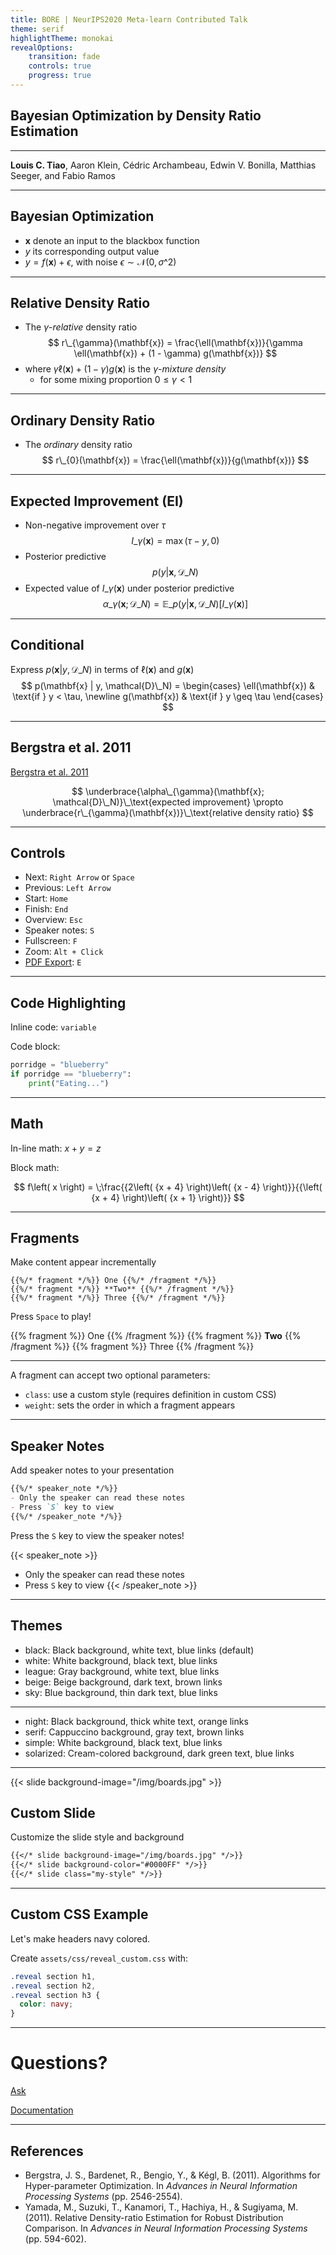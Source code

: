 ```yaml
---
title: BORE | NeurIPS2020 Meta-learn Contributed Talk
theme: serif
highlightTheme: monokai
revealOptions:
    transition: fade
    controls: true
    progress: true
---
```


## Bayesian Optimization by Density Ratio Estimation

***

**Louis C. Tiao**, Aaron Klein, Cédric Archambeau, Edwin V. Bonilla, Matthias Seeger, and Fabio Ramos

---

## Bayesian Optimization

- $\mathbf{x}$ denote an input to the blackbox function 
- $y$ its corresponding output value
- $y = f(\mathbf{x}) + \epsilon$, with noise $\epsilon \sim \mathcal{N}(0, \sigma\^2)$

---

## Relative Density Ratio

- The $\gamma$-*relative* density ratio
$$
r\_{\gamma}(\mathbf{x}) = \frac{\ell(\mathbf{x})}{\gamma \ell(\mathbf{x}) + (1 - \gamma) g(\mathbf{x})}
$$
- where $\gamma \ell(\mathbf{x}) + (1 - \gamma) g(\mathbf{x})$ is the $\gamma$-*mixture density* 
  - for some mixing proportion $0 \leq \gamma < 1$

----

## Ordinary Density Ratio

- The *ordinary* density ratio
$$
r\_{0}(\mathbf{x}) = \frac{\ell(\mathbf{x})}{g(\mathbf{x})}
$$

---

## Expected Improvement (EI)

- Non-negative improvement over $\tau$
$$
I\_{\gamma}(\mathbf{x}) = \max(\tau - y, 0)
$$
- Posterior predictive
$$
p(y | \mathbf{x}, \mathcal{D}\_N)
$$
- Expected value of $I\_{\gamma}(\mathbf{x})$ under posterior predictive 
$$
\alpha\_{\gamma}(\mathbf{x}; \mathcal{D}\_N) = \mathbb{E}\_{p(y | \mathbf{x}, \mathcal{D}\_N)}[I\_{\gamma}(\mathbf{x})]
$$

---

## Conditional

Express $p(\mathbf{x} | y, \mathcal{D}\_N)$ in terms of $\ell(\mathbf{x})$ and 
$g(\mathbf{x})$
$$
p(\mathbf{x} | y, \mathcal{D}\_N) = 
\begin{cases} 
  \ell(\mathbf{x}) & \text{if } y < \tau, \newline
  g(\mathbf{x}) & \text{if } y \geq \tau
\end{cases}
$$

---

## Bergstra et al. 2011

[Bergstra et al. 2011](#/10)

$$
\underbrace{\alpha\_{\gamma}(\mathbf{x}; \mathcal{D}\_N)}\_\text{expected improvement} \propto \underbrace{r\_{\gamma}(\mathbf{x})}\_\text{relative density ratio}
$$

---

## Controls

- Next: `Right Arrow` or `Space`
- Previous: `Left Arrow`
- Start: `Home`
- Finish: `End`
- Overview: `Esc`
- Speaker notes: `S`
- Fullscreen: `F`
- Zoom: `Alt + Click`
- [PDF Export](https://github.com/hakimel/reveal.js#pdf-export): `E`

---

## Code Highlighting

Inline code: `variable`

Code block:
```python
porridge = "blueberry"
if porridge == "blueberry":
    print("Eating...")
```

---

## Math

In-line math: $x + y = z$

Block math:

$$
f\left( x \right) = \;\frac{{2\left( {x + 4} \right)\left( {x - 4} \right)}}{{\left( {x + 4} \right)\left( {x + 1} \right)}}
$$

---

## Fragments

Make content appear incrementally

```
{{%/* fragment */%}} One {{%/* /fragment */%}}
{{%/* fragment */%}} **Two** {{%/* /fragment */%}}
{{%/* fragment */%}} Three {{%/* /fragment */%}}
```

Press `Space` to play!

{{% fragment %}} One {{% /fragment %}}
{{% fragment %}} **Two** {{% /fragment %}}
{{% fragment %}} Three {{% /fragment %}}

---

A fragment can accept two optional parameters:

- `class`: use a custom style (requires definition in custom CSS)
- `weight`: sets the order in which a fragment appears

---

## Speaker Notes

Add speaker notes to your presentation

```markdown
{{%/* speaker_note */%}}
- Only the speaker can read these notes
- Press `S` key to view
{{%/* /speaker_note */%}}
```

Press the `S` key to view the speaker notes!

{{< speaker_note >}}
- Only the speaker can read these notes
- Press `S` key to view
{{< /speaker_note >}}

---

## Themes

- black: Black background, white text, blue links (default)
- white: White background, black text, blue links
- league: Gray background, white text, blue links
- beige: Beige background, dark text, brown links
- sky: Blue background, thin dark text, blue links

---

- night: Black background, thick white text, orange links
- serif: Cappuccino background, gray text, brown links
- simple: White background, black text, blue links
- solarized: Cream-colored background, dark green text, blue links

---

{{< slide background-image="/img/boards.jpg" >}}

## Custom Slide

Customize the slide style and background

```markdown
{{</* slide background-image="/img/boards.jpg" */>}}
{{</* slide background-color="#0000FF" */>}}
{{</* slide class="my-style" */>}}
```

---

## Custom CSS Example

Let's make headers navy colored.

Create `assets/css/reveal_custom.css` with:

```css
.reveal section h1,
.reveal section h2,
.reveal section h3 {
  color: navy;
}
```

---

# Questions?

[Ask](https://spectrum.chat/academic)

[Documentation](https://sourcethemes.com/academic/docs/managing-content/#create-slides)

---

## References

- Bergstra, J. S., Bardenet, R., Bengio, Y., & Kégl, B. (2011). Algorithms for Hyper-parameter Optimization. In *Advances in Neural Information Processing Systems* (pp. 2546-2554).
- Yamada, M., Suzuki, T., Kanamori, T., Hachiya, H., & Sugiyama, M. (2011). Relative Density-ratio Estimation for Robust Distribution Comparison. In *Advances in Neural Information Processing Systems* (pp. 594-602).